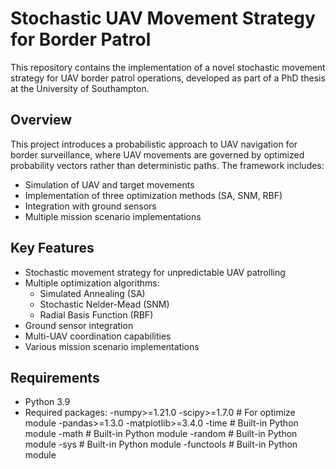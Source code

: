 # Stochastic UAV Movement Strategy for Border Patrol

This repository contains the implementation of a novel stochastic movement strategy for UAV border patrol operations, developed as part of a PhD thesis at the University of Southampton.

## Overview

This project introduces a probabilistic approach to UAV navigation for border surveillance, where UAV movements are governed by optimized probability vectors rather than deterministic paths. The framework includes:
- Simulation of UAV and target movements
- Implementation of three optimization methods (SA, SNM, RBF)
- Integration with ground sensors
- Multiple mission scenario implementations

## Key Features

- Stochastic movement strategy for unpredictable UAV patrolling
- Multiple optimization algorithms:
  - Simulated Annealing (SA)
  - Stochastic Nelder-Mead (SNM)
  - Radial Basis Function (RBF)
- Ground sensor integration
- Multi-UAV coordination capabilities
- Various mission scenario implementations

## Requirements

- Python 3.9
- Required packages:
  -numpy>=1.21.0
  -scipy>=1.7.0  # For optimize module
  -pandas>=1.3.0
  -matplotlib>=3.4.0
  -time  # Built-in Python module
  -math  # Built-in Python module
  -random  # Built-in Python module 
  -sys  # Built-in Python module
  -functools  # Built-in Python module
